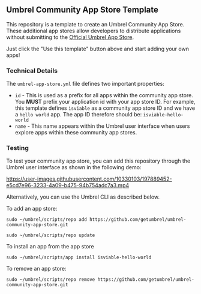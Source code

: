 ## Umbrel Community App Store Template

This repository is a template to create an Umbrel Community App Store. These additional app stores allow developers to distribute applications without submitting to the [Official Umbrel App Store](https://github.com/getumbrel/umbrel-apps).

Just click the "Use this template" button above and start adding your own apps!

### Technical Details

The `umbrel-app-store.yml` file defines two important properties:
- `id` - This is used as a prefix for all apps within the community app store. You **MUST** prefix your application id with your app store ID. For example, this template defines `isviable` as a community app store ID and we have a `hello world` app. The app ID therefore should be: `isviable-hello-world`
- `name` - This name appears within the Umbrel user interface when users explore apps within these community app stores.


### Testing

To test your community app store, you can add this repository through the Umbrel user interface as shown in the following demo:


https://user-images.githubusercontent.com/10330103/197889452-e5cd7e96-3233-4a09-b475-94b754adc7a3.mp4


Alternatively, you can use the Umbrel CLI as described below.

To add an app store:
```
sudo ~/umbrel/scripts/repo add https://github.com/getumbrel/umbrel-community-app-store.git

sudo ~/umbrel/scripts/repo update
```

To install an app from the app store
```
sudo ~/umbrel/scripts/app install isviable-hello-world
```

To remove an app store:
```
sudo ~/umbrel/scripts/repo remove https://github.com/getumbrel/umbrel-community-app-store.git
```
